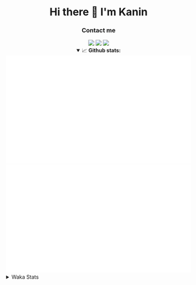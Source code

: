<div align="center">
 <h1>Hi there 👋 I'm Kanin</h1>
 <h3>Contact me</h3>
 <a href="mailto:im@kanin.dev"><img src="https://img.shields.io/badge/gmail-%23D14836.svg?&style=for-the-badge&logo=gmail&logoColor=white"/></a>
 <a href="https://twitter.com/KaninDev"><img src="https://img.shields.io/badge/twitter-%231DA1F2.svg?&style=for-the-badge&logo=twitter&logoColor=white"/></a>
 <a href="https://www.linkedin.com/in/KaninDev"><img src="https://img.shields.io/badge/linkedin-%230077B5.svg?&style=for-the-badge&logo=linkedin&logoColor=white"/></a>
<details open>
  <summary>📈 <b>Github stats:</b></summary>
  <img src="https://github.com/Kanin/Kanin/blob/master/scripts/GitHubStats/generated/overview.svg"/>
  <img src="https://github.com/Kanin/Kanin/blob/master/scripts/GitHubStats/generated/languages.svg"/>
</details>
</div>

<details>
 <summary>Waka Stats</summary>

<!--START_SECTION:waka-->
![Code Time](http://img.shields.io/badge/Code%20Time-1%2C872%20hrs%2030%20mins-blue)

![Profile Views](http://img.shields.io/badge/Profile%20Views-1-blue)

![Lines of code](https://img.shields.io/badge/From%20Hello%20World%20I%27ve%20Written-21%20Thousand%20lines%20of%20code-blue)

**🐱 My GitHub Data** 

> 🏆 246 Contributions in the Year 2022
 > 
> 📦 88.6 kB Used in GitHub's Storage 
 > 
> 🚫 Not Opted to Hire
 > 
> 📜 15 Public Repositories 
 > 
> 🔑 9 Private Repositories  
 > 
**I'm a Night 🦉** 

```text
🌞 Morning    80 commits     ████░░░░░░░░░░░░░░░░░░░░░   16.63% 
🌆 Daytime    112 commits    █████░░░░░░░░░░░░░░░░░░░░   23.28% 
🌃 Evening    168 commits    ████████░░░░░░░░░░░░░░░░░   34.93% 
🌙 Night      121 commits    ██████░░░░░░░░░░░░░░░░░░░   25.16%

```
📅 **I'm Most Productive on Saturday** 

```text
Monday       56 commits     ███░░░░░░░░░░░░░░░░░░░░░░   11.64% 
Tuesday      49 commits     ██░░░░░░░░░░░░░░░░░░░░░░░   10.19% 
Wednesday    80 commits     ████░░░░░░░░░░░░░░░░░░░░░   16.63% 
Thursday     83 commits     ████░░░░░░░░░░░░░░░░░░░░░   17.26% 
Friday       57 commits     ███░░░░░░░░░░░░░░░░░░░░░░   11.85% 
Saturday     85 commits     ████░░░░░░░░░░░░░░░░░░░░░   17.67% 
Sunday       71 commits     ███░░░░░░░░░░░░░░░░░░░░░░   14.76%

```


📊 **This Week I Spent My Time On** 

```text
⌚︎ Time Zone: America/New_York

💬 Programming Languages: 
Python                   7 hrs 54 mins       ███████████████████████░░   93.46% 
INI                      15 mins             ░░░░░░░░░░░░░░░░░░░░░░░░░   3.12% 
.env file                11 mins             ░░░░░░░░░░░░░░░░░░░░░░░░░   2.22% 
PythonStub               1 min               ░░░░░░░░░░░░░░░░░░░░░░░░░   0.33% 
Log File                 1 min               ░░░░░░░░░░░░░░░░░░░░░░░░░   0.25%

🔥 Editors: 
PyCharm                  8 hrs 27 mins       █████████████████████████   100.0%

🐱‍💻 Projects: 
BotBase.py               8 hrs 27 mins       █████████████████████████   100.0%

💻 Operating System: 
Linux                    8 hrs 27 mins       █████████████████████████   100.0%

```

**I Mostly Code in Python** 

```text
Python                   23 repos            ███████████████████░░░░░░   76.67% 
JavaScript               3 repos             ██░░░░░░░░░░░░░░░░░░░░░░░   10.0% 
Java                     2 repos             █░░░░░░░░░░░░░░░░░░░░░░░░   6.67% 
Kotlin                   1 repo              ░░░░░░░░░░░░░░░░░░░░░░░░░   3.33% 
HTML                     1 repo              ░░░░░░░░░░░░░░░░░░░░░░░░░   3.33%

```


**Timeline**

![Chart not found](https://raw.githubusercontent.com/Kanin/Kanin/master/charts/bar_graph.png) 


 Last Updated on 13/06/2022 18:06:21 UTC
<!--END_SECTION:waka-->
</details>
